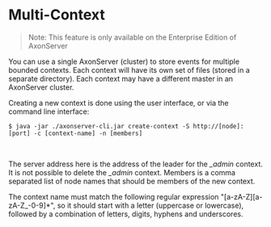 # Multi-Context

> Note: This feature is only available on the Enterprise Edition of AxonServer

You can use a single AxonServer \(cluster\) to store events for multiple bounded contexts. Each context will have its own set of files \(stored in a separate directory\). Each context may have a different master in an AxonServer cluster.‌

Creating a new context is done using the user interface, or via the command line interface:

```text
$ java -jar ./axonserver-cli.jar create-context -S http://[node]:[port] -c [context-name] -n [members]
```

‌

The server address here is the address of the leader for the _\_admin_ context. It is not possible to delete the _\_admin_ context. Members is a comma separated list of node names that should be members of the new context.‌

The context name must match the following regular expression "\[a-zA-Z\]\[a-zA-Z\_-0-9\]\*", so it should start with a letter \(uppercase or lowercase\), followed by a combination of letters, digits, hyphens and underscores.

